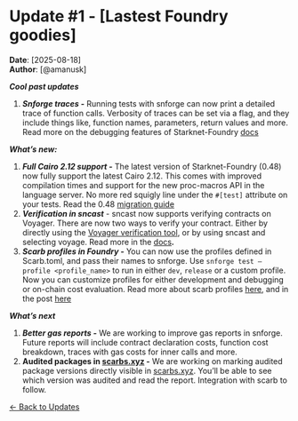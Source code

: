 # Update #1 - [Lastest Foundry goodies]

**Date**: [2025-08-18]  
**Author**: [@amanusk]

**_Cool past updates_**

1. **_Snforge traces \-_** Running tests with snforge can now print a detailed trace of function calls. Verbosity of traces can be set via a flag, and they include things like, function names, parameters, return values and more. Read more on the debugging features of Starknet-Foundry [docs](https://foundry-rs.github.io/starknet-foundry/snforge-advanced-features/debugging.html?highlight=traces#debugging)

**_What’s new:_**

1. **_Full Cairo 2.12 support \-_** The latest version of Starknet-Foundry (0.48) now fully support the latest Cairo 2.12. This comes with improved compilation times and support for the new proc-macros API in the language server. No more red squigly line under the `#[test]` attribute on your tests. Read the 0.48 [migration guide](https://foundry-rs.github.io/starknet-foundry/getting-started/0-48-0-migration-guide.html)
2. **_Verification in sncast_** \- sncast now supports verifying contracts on Voyager. There are now two ways to verify your contract. Either by directly using the [Voyager verification tool](https://github.com/NethermindEth/voyager-verifier), or by using sncast and selecting voyage. Read more in the [docs](https://foundry-rs.github.io/starknet-foundry/starknet/verify.html?highlight=verify#verifying-contracts)**_._**
3. **_Scarb profiles in Foundry \-_** You can now use the profiles defined in Scarb.toml, and pass their names to snforge. Use `snforge test –profile <profile_name>` to run in either `dev`, `release` or a custom profile. Now you can customize profiles for either development and debugging or on-chain cost evaluation. Read more about scarb profiles [here](https://docs.swmansion.com/scarb/docs/reference/profiles.html), and in the post [here](https://starkware.notion.site/Scarb-profiles-and-compilation-optimizations-1d5112692ab280fe9b82f71aecf3246d)

**_What’s next_**

1. **_Better gas reports \-_** We are working to improve gas reports in snforge. Future reports will include contract declaration costs, function cost breakdown, traces with gas costs for inner calls and more.
2. **Audited packages in [scarbs.xyz](http://scarbs.xyz) \-** We are working on marking audited package versions directly visible in [scarbs.xyz](http://scarbs.xyz). You’ll be able to see which version was audited and read the report. Integration with scarb to follow.

[← Back to Updates](../../README.md)
